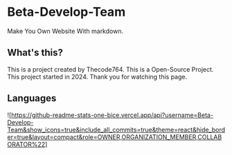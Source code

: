 # Beta-Develop-Team
Make You Own Website
With markdown.
## What's this?
This is a project created by Thecode764.
This is a Open-Source Project.
This project started in 2024.
Thank you for watching this page.
## Languages
![https://github-readme-stats-one-bice.vercel.app/api?username=Beta-Develop-Team&show_icons=true&include_all_commits=true&theme=react&hide_border=true&layout=compact&role=OWNER,ORGANIZATION_MEMBER,COLLABORATOR%22]
